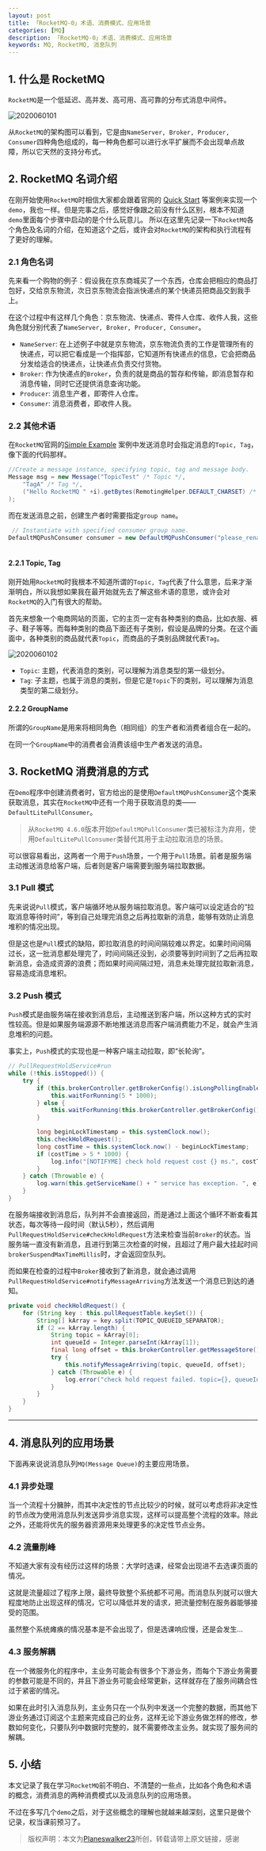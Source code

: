 ```yaml
---
layout: post
title: 「RocketMQ-0」术语、消费模式、应用场景
categories: [MQ]
description: 「RocketMQ-0」术语、消费模式、应用场景
keywords: MQ, RocketMQ, 消息队列
---
```


## 1. 什么是 RocketMQ
`RocketMQ`是一个低延迟、高并发、高可用、高可靠的分布式消息中间件。

![2020060101](https://planeswalker23.github.io/images/posts/2020060101.png)

从`RocketMQ`的架构图可以看到，它是由`NameServer, Broker, Producer, Consumer`四种角色组成的，每一种角色都可以进行水平扩展而不会出现单点故障，所以它天然的支持分布式。

## 2. RocketMQ 名词介绍
在刚开始使用`RocketMQ`时相信大家都会跟着官网的 [Quick Start](https://rocketmq.apache.org/docs/quick-start/) 等案例来实现一个`demo`，我也一样。但是完事之后，感觉好像跟之前没有什么区别，根本不知道`demo`里面每个步骤中启动的是个什么玩意儿。
所以在这里先记录一下`RocketMQ`各个角色及名词的介绍，在知道这个之后，或许会对`RocketMQ`的架构和执行流程有了更好的理解。

### 2.1 角色名词
先来看一个购物的例子：假设我在京东商城买了一个东西，仓库会把相应的商品打包好，交给京东物流，次日京东物流会指派快递点的某个快递员把商品交到我手上。

在这个过程中有这样几个角色：京东物流、快递点、寄件人仓库、收件人我，这些角色就分别代表了`NameServer, Broker, Producer, Consumer`。

- `NameServer`: 在上述例子中就是京东物流，京东物流负责的工作是管理所有的快递点，可以把它看成是一个指挥部，它知道所有快递点的信息，它会把商品分发给适合的快递点，让快递点负责交付货物。
- `Broker`: 作为快递点的`Broker`，负责的就是商品的暂存和传输，即消息暂存和消息传输，同时它还提供消息查询功能。
- `Producer`: 消息生产者，即寄件人仓库。
- `Consumer`: 消息消费者，即收件人我。

### 2.2 其他术语
在`RocketMQ`官网的[Simple Example](https://rocketmq.apache.org/docs/simple-example/) 案例中发送消息时会指定消息的`Topic, Tag`，像下面的代码那样。

```java
//Create a message instance, specifying topic, tag and message body.
Message msg = new Message("TopicTest" /* Topic */,
    "TagA" /* Tag */,
    ("Hello RocketMQ " +i).getBytes(RemotingHelper.DEFAULT_CHARSET) /* Message body */
);
```

而在发送消息之前，创建生产者时需要指定`group name`。
```java
 // Instantiate with specified consumer group name.
DefaultMQPushConsumer consumer = new DefaultMQPushConsumer("please_rename_unique_group_name");
         
```

#### 2.2.1 Topic, Tag
刚开始用`RocketMQ`时我根本不知道所谓的`Topic, Tag`代表了什么意思，后来才渐渐明白，所以我想如果我在最开始就先去了解这些术语的意思，或许会对`RocketMQ`的入门有很大的帮助。

首先来想象一个电商网站的页面，它的主页一定有各种类别的商品，比如衣服、裤子、鞋子等等。而每种类别的商品下面还有子类别，假设是品牌的分类。在这个画面中，各种类别的商品就代表`Topic`，而商品的子类别品牌就代表`Tag`。

![2020060102](https://planeswalker23.github.io/images/posts/2020060102.png)

- `Topic`: 主题，代表消息的类别，可以理解为消息类型的第一级划分。
- `Tag`: 子主题，也属于消息的类别，但是它是`Topic`下的类别，可以理解为消息类型的第二级划分。

#### 2.2.2 GroupName
所谓的`GroupName`是用来将相同角色（相同组）的生产者和消费者组合在一起的。

在同一个`GroupName`中的消费者会消费该组中生产者发送的消息。

## 3. RocketMQ 消费消息的方式
在`Demo`程序中创建消费者时，官方给出的是使用`DefaultMQPushConsumer`这个类来获取消息，其实在`RocketMQ`中还有一个用于获取消息的类——`DefaultLitePullConsumer`。
> 从`RocketMQ 4.6.0`版本开始`DefaultMQPullConsumer`类已被标注为弃用，使用`DefaultLitePullConsumer`类替代其用于主动拉取消息的场景。

可以很容易看出，这两者一个用于`Push`场景，一个用于`Pull`场景。前者是服务端主动推送消息给客户端，后者则是客户端需要到服务端拉取数据。

### 3.1 Pull 模式
先来说说`Pull`模式，客户端循环地从服务端拉取消息。客户端可以设定适合的“拉取消息等待时间”，等到自己处理完消息之后再拉取新的消息，能够有效防止消息堆积的情况出现。

但是这也是`Pull`模式的缺陷，即拉取消息的时间间隔较难以界定。如果时间间隔过长，这一批消息都处理完了，时间间隔还没到，必须要等到时间到了之后再拉取新消息，会造成资源的浪费；而如果时间间隔过短，消息未处理完就拉取新消息，容易造成消息堆积。

### 3.2 Push 模式
`Push`模式是由服务端在接收到消息后，主动推送到客户端，所以这种方式的实时性较高。但是如果服务端源源不断地推送消息而客户端消费能力不足，就会产生消息堆积的问题。

事实上，`Push`模式的实现也是一种客户端主动拉取，即“长轮询”。
```java
// PullRequestHoldService#run
while (!this.isStopped()) {
    try {
        if (this.brokerController.getBrokerConfig().isLongPollingEnable()) {
            this.waitForRunning(5 * 1000);
        } else {
            this.waitForRunning(this.brokerController.getBrokerConfig().getShortPollingTimeMills());
        }

        long beginLockTimestamp = this.systemClock.now();
        this.checkHoldRequest();
        long costTime = this.systemClock.now() - beginLockTimestamp;
        if (costTime > 5 * 1000) {
            log.info("[NOTIFYME] check hold request cost {} ms.", costTime);
        }
    } catch (Throwable e) {
        log.warn(this.getServiceName() + " service has exception. ", e);
    }
}
```

在服务端接收到消息后，队列并不会直接返回，而是通过上面这个循环不断查看其状态，每次等待一段时间（默认5秒），然后调用`PullRequestHoldService#checkHoldRequest`方法来检查当前`Broker`的状态。当服务端一直没有新消息，且进行到第三次检查的时候，且超过了用户最大挂起时间`brokerSuspendMaxTimeMillis`时，才会返回空队列。

而如果在检查的过程中`Broker`接收到了新消息，就会通过调用`PullRequestHoldService#notifyMessageArriving`方法发送一个消息已到达的通知。
```java
private void checkHoldRequest() {
    for (String key : this.pullRequestTable.keySet()) {
        String[] kArray = key.split(TOPIC_QUEUEID_SEPARATOR);
        if (2 == kArray.length) {
            String topic = kArray[0];
            int queueId = Integer.parseInt(kArray[1]);
            final long offset = this.brokerController.getMessageStore().getMaxOffsetInQueue(topic, queueId);
            try {
                this.notifyMessageArriving(topic, queueId, offset);
            } catch (Throwable e) {
                log.error("check hold request failed. topic={}, queueId={}", topic, queueId, e);
            }
        }
    }
}
```


----

## 4. 消息队列的应用场景
下面再来说说消息队列`MQ(Message Queue)`的主要应用场景。
### 4.1 异步处理
当一个流程十分臃肿，而其中决定性的节点比较少的时候，就可以考虑将非决定性的节点改为使用消息队列发送异步消息实现，这样可以提高整个流程的效率。除此之外，还能将优先的服务器资源用来处理更多的决定性节点业务。

### 4.2 流量削峰
不知道大家有没有经历过这样的场景：大学时选课，经常会出现进不去选课页面的情况。

这就是流量超过了程序上限，最终导致整个系统都不可用。而消息队列就可以很大程度地防止出现这样的情况，它可以降低并发的请求，把流量控制在服务器能够接受的范围。

虽然整个系统瘫痪的情况基本是不会出现了，但是选课响应慢，还是会发生...

### 4.3 服务解耦
在一个微服务化的程序中，主业务可能会有很多个下游业务，而每个下游业务需要的参数可能是不同的，并且下游业务可能会经常更新，这样就存在了服务间耦合性过于紧密的情况。

如果在此时引入消息队列，主业务只在一个队列中发送一个完整的数据，而其他下游业务通过订阅这个主题来完成自己的业务，这样无论下游业务做怎样的修改，参数如何变化，只要队列中数据时完整的，就不需要修改主业务。就实现了服务间的解耦。

## 5. 小结
本文记录了我在学习`RocketMQ`前不明白、不清楚的一些点，比如各个角色和术语的概念，消费消息的两种消费模式以及消息队列的应用场景。

不过在多写几个`demo`之后，对于这些概念的理解也就越来越深刻，这里只是做个记录，权当课前预习了。

> 版权声明：本文为[Planeswalker23](https://github.com/Planeswalker23)所创，转载请带上原文链接，感谢
